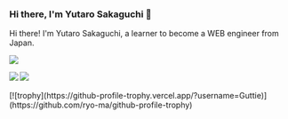 ### Hi there, I'm Yutaro Sakaguchi 👋

Hi there! I'm Yutaro Sakaguchi, a learner to become a WEB engineer from Japan.
<br>
<!-- サマリー -->
![](https://github-profile-summary-cards.vercel.app/api/cards/profile-details?username=Guttie&theme=tokyonight)
<br>
<!-- リポジトリステータス -->
<a href="https://github.com/anuraghazra/github-readme-stats">
  <img align="left" src="https://github-readme-stats.vercel.app/api?username=Guttie&hide=contribs&count_private=true&show_icons=true&theme=tokyonight" />
</a>
<!-- ソースコード統計 -->
<a href="https://github.com/anuraghazra/github-readme-stats">
  <img align="left" src="https://github-readme-stats.vercel.app/api/top-langs/?username=Guttie&theme=tokyonight" />
</a>
<br>
<br>
<!-- トロフィ統計 -->
[![trophy](https://github-profile-trophy.vercel.app/?username=Guttie)](https://github.com/ryo-ma/github-profile-trophy)
<!--
**Guttie/Guttie** is a ✨ _special_ ✨ repository because its `README.md` (this file) appears on your GitHub profile.

Here are some ideas to get you started:

- 🔭 I’m currently working on ...
- 🌱 I’m currently learning ...
- 👯 I’m looking to collaborate on ...
- 🤔 I’m looking for help with ...
- 💬 Ask me about ...
- 📫 How to reach me: ...
- 😄 Pronouns: ...
- ⚡ Fun fact: ...
-->
